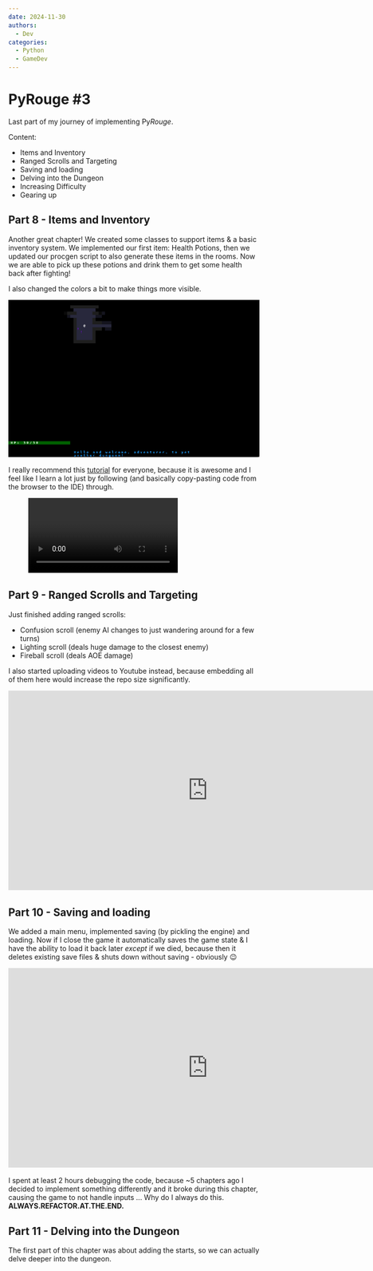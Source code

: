 ```yaml
---
date: 2024-11-30
authors:
  - Dev
categories:
  - Python
  - GameDev
---
```


# PyRouge #3

Last part of my journey of implementing  Py*Rouge*.

Content:

* Items and Inventory
* Ranged Scrolls and Targeting
* Saving and loading
* Delving into the Dungeon
* Increasing Difficulty
* Gearing up

<!-- more -->

## Part 8 - Items and Inventory

Another great chapter! We created some classes to support items & a basic inventory system. We implemented our first item: Health Potions, then we updated our procgen script to also generate these items in the rooms. Now we are able to pick up these potions and drink them to get some health back after fighting!

I also changed the colors a bit to make things more visible.

![Potions](../images/part_8_potions.png)


I really recommend this [tutorial](https://rogueliketutorials.com/) for everyone, because it is awesome and I feel like I learn a lot just by following (and basically copy-pasting code from the browser to the IDE) through.

<figure class="video_container">
    <video controls src="../../../../images/part_8_inventory.mp4" title="Title"></video>
</figure>

## Part 9 - Ranged Scrolls and Targeting

Just finished adding ranged scrolls:

* Confusion scroll (enemy AI changes to just wandering around for a few turns)
* Lighting scroll (deals huge damage to the closest enemy)
* Fireball scroll (deals AOE damage)

I also started uploading videos to Youtube instead, because embedding all of them here would increase the repo size significantly.

<iframe width="800" height="400" src="https://www.youtube.com/embed/zPSMPrQLOfc?si=KodIynhd0viCL5Mq" title="PyRouge - Part 9" frameborder="0" allow="accelerometer; autoplay; clipboard-write; encrypted-media; gyroscope; picture-in-picture; web-share" referrerpolicy="strict-origin-when-cross-origin" allowfullscreen></iframe>

## Part 10 - Saving and loading

We added a main menu, implemented saving (by pickling the engine) and loading. Now if I close the game it automatically saves the game state & I have the ability to load it back later _except_ if we died, because then it deletes existing save files & shuts down without saving - obviously :wink:

<iframe width="800" height="400" src="https://www.youtube.com/embed/6qbQJduhiJI?si=gPJMq35eoncfp5Ch" title="YouTube video player" frameborder="0" allow="accelerometer; autoplay; clipboard-write; encrypted-media; gyroscope; picture-in-picture; web-share" referrerpolicy="strict-origin-when-cross-origin" allowfullscreen></iframe>

I spent at least 2 hours debugging the code, because ~5 chapters ago I decided to implement something differently and it broke during this chapter, causing the game to not handle inputs ... Why do I always do this. **ALWAYS.REFACTOR.AT.THE.END.**

## Part 11 - Delving into the Dungeon

The first part of this chapter was about adding the starts, so we can actually delve deeper into the dungeon.
